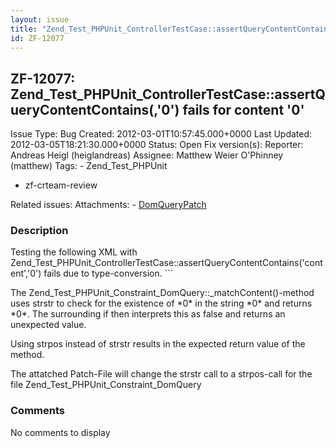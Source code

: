 ```yaml
---
layout: issue
title: "Zend_Test_PHPUnit_ControllerTestCase::assertQueryContentContains(&lt;path&gt;,'0') fails for content '0'"
id: ZF-12077
---
```


ZF-12077: Zend\_Test\_PHPUnit\_ControllerTestCase::assertQueryContentContains(<path>,'0') fails for content '0'
---------------------------------------------------------------------------------------------------------------

 Issue Type: Bug Created: 2012-03-01T10:57:45.000+0000 Last Updated: 2012-03-05T18:21:30.000+0000 Status: Open Fix version(s): 
 Reporter:  Andreas Heigl (heiglandreas)  Assignee:  Matthew Weier O'Phinney (matthew)  Tags: - Zend\_Test\_PHPUnit
- zf-crteam-review
 
 Related issues: 
 Attachments: - [DomQueryPatch](/issues/secure/attachment/14946/DomQueryPatch)
 
### Description

Testing the following XML with Zend\_Test\_PHPUnit\_ControllerTestCase::assertQueryContentContains('content','0') fails due to type-conversion. ```

The Zend\_Test\_PHPUnit\_Constraint\_DomQuery::\_matchContent()-method uses strstr to check for the existence of \*0\* in the string \*0\* and returns \*0\*. The surrounding if then interprets this as false and returns an unexpected value.

Using strpos instead of strstr results in the expected return value of the method.

The attatched Patch-File will change the strstr call to a strpos-call for the file Zend\_Test\_PHPUnit\_Constraint\_DomQuery

 

 

### Comments

No comments to display